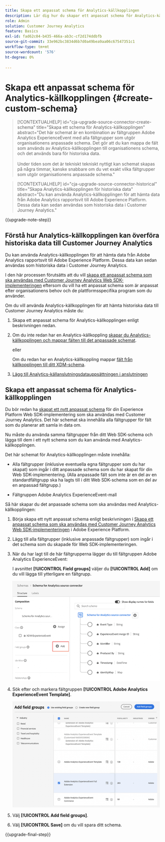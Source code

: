 ```yaml
---
title: Skapa ett anpassat schema för Analytics-källkopplingen
description: Lär dig hur du skapar ett anpassat schema för Analytics-källkopplingen
role: Admin
solution: Customer Journey Analytics
feature: Basics
exl-id: fad62c04-b435-466a-ab3c-cf2d174ddbfb
source-git-commit: 33e962bc3834d6b7d0a49bea9aa06c67547351c1
workflow-type: tm+mt
source-wordcount: '576'
ht-degree: 0%

---
```


# Skapa ett anpassat schema för Analytics-källkopplingen {#create-custom-schema}

<!-- markdownlint-disable MD034 -->

>[!CONTEXTUALHELP]
>id="cja-upgrade-source-connector-create-schema"
>title="Skapa ett schema för Analytics-källkopplingen"
>abstract="Det här schemat är en kombination av fältgruppen Adobe Analytics ExperienceEvent med alla fältgrupper som utgör organisationens anpassade schema. Det gör att du kan mappa de fält som används av Analytics-källkopplingen till organisationens schema, och det används bara för historiska data.<br><br>Under tiden som det är tekniskt tekniskt nyttigt kan schemat skapas på några timmar, kanske snabbare om du vet exakt vilka fältgrupper som utgör organisationens anpassade schema."

<!-- markdownlint-enable MD034 -->

<!-- markdownlint-disable MD034 -->

>[!CONTEXTUALHELP]
>id="cja-upgrade-source-connector-historical"
>title="Skapa Analytics-källkopplingen för historiska data"
>abstract="Du kan använda Analytics-källkopplingen för att hämta data från Adobe Analytics rapportsvit till Adobe Experience Platform. Dessa data kan sedan användas som historiska data i Customer Journey Analytics."

<!-- markdownlint-enable MD034 -->

{{upgrade-note-step}}

## Förstå hur Analytics-källkopplingen kan överföra historiska data till Customer Journey Analytics

Du kan använda Analytics-källkopplingen för att hämta data från Adobe Analytics rapportsvit till Adobe Experience Platform. Dessa data kan sedan användas som historiska data i Customer Journey Analytics.

I den här processen förutsätts att du vill [skapa ett anpassat schema som ska användas med Customer Journey Analytics Web SDK-implementeringen](/help/getting-started/cja-upgrade/cja-upgrade-schema-create.md) eftersom du vill ha ett anpassat schema som är anpassat efter organisationens behov och de plattformsspecifika program som du använder.

Om du vill använda Analytics-källkopplingen för att hämta historiska data till Customer Journey Analytics måste du:

1. Skapa ett anpassat schema för Analytics-källkopplingen enligt beskrivningen nedan.

1. Om du inte redan har en Analytics-källkoppling [skapar du Analytics-källkopplingen och mappar fälten till det anpassade schemat](/help/getting-started/cja-upgrade/cja-upgrade-source-connector.md).

   eller

   Om du redan har en Analytics-källkoppling mappar [fält från källkopplingen till ditt XDM-schema](/help/getting-started/cja-upgrade/cja-upgrade-from-source-connector.md).

1. [Lägg till Analytics-källanslutningsdatauppsättningen i anslutningen](/help/getting-started/cja-upgrade/cja-upgrade-source-connector-dataset.md)

## Skapa ett anpassat schema för Analytics-källkopplingen

Du bör redan ha [skapat ett nytt anpassat schema](/help/getting-started/cja-upgrade/cja-upgrade-schema-create.md) för din Experience Platform Web SDK-implementering som ska användas med Customer Journey Analytics. Det här schemat ska innehålla alla fältgrupper för fält som du planerar att samla in data om.

Nu måste du använda samma fältgrupper från ditt Web SDK-schema och lägga till dem i ett nytt schema som du kan använda med Analytics-källkopplingen.

Det här schemat för Analytics-källkopplingen måste innehålla:

* Alla fältgrupper (inklusive eventuella egna fältgrupper som du har skapat) som ingår i ditt anpassade schema som du har skapat för din Web SDK-implementering. (Alla anpassade fält som inte är en del av en standardfältgrupp ska ha lagts till i ditt Web SDK-schema som en del av en anpassad fältgrupp.)

* Fältgruppen Adobe Analytics ExperienceEvent-mall

Så här skapar du det anpassade schema som ska användas med Analytics-källkopplingen:

1. Börja skapa ett nytt anpassat schema enligt beskrivningen i [Skapa ett anpassat schema som ska användas med Customer Journey Analytics Web SDK-implementeringen](/help/getting-started/cja-upgrade/cja-upgrade-schema-create.md) i Adobe Experience Platform.

1. Lägg till alla fältgrupper (inklusive anpassade fältgrupper) som ingår i det schema som du skapade för Web SDK-implementeringen.

1. När du har lagt till de här fältgrupperna lägger du till fältgruppen Adobe Analytics ExperienceEvent:

   I avsnittet **[!UICONTROL Field groups]** väljer du **[!UICONTROL Add]** om du vill lägga till ytterligare en fältgrupp.

   ![Lägg till fältgrupp i schema](assets/schema-add-field-group.png)

1. Sök efter och markera fältgruppen **[!UICONTROL Adobe Analytics ExperienceEvent Template]**.

   ![Lägg till fältgruppen Adobe Analytics ExperienceEvent](assets/schema-experienceevent.png)

1. Välj **[!UICONTROL Add field groups]**.

1. Välj **[!UICONTROL Save]** om du vill spara ditt schema.

{{upgrade-final-step}}
